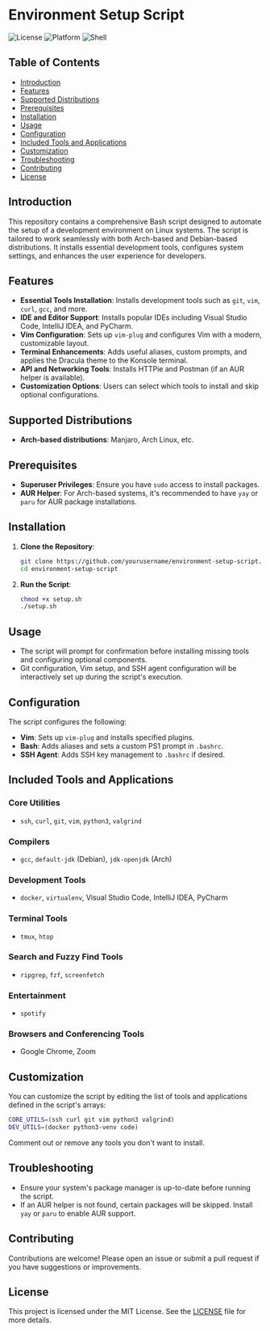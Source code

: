 
# Environment Setup Script

![License](https://img.shields.io/badge/License-MIT-blue.svg)
![Platform](https://img.shields.io/badge/Platform-Linux-blue.svg)
![Shell](https://img.shields.io/badge/Shell-Bash-blue.svg)

## Table of Contents

- [Introduction](#introduction)
- [Features](#features)
- [Supported Distributions](#supported-distributions)
- [Prerequisites](#prerequisites)
- [Installation](#installation)
- [Usage](#usage)
- [Configuration](#configuration)
- [Included Tools and Applications](#included-tools-and-applications)
- [Customization](#customization)
- [Troubleshooting](#troubleshooting)
- [Contributing](#contributing)
- [License](#license)

## Introduction

This repository contains a comprehensive Bash script designed to automate the setup of a development environment on Linux systems. The script is tailored to work seamlessly with both Arch-based and Debian-based distributions. It installs essential development tools, configures system settings, and enhances the user experience for developers.

## Features

- **Essential Tools Installation**: Installs development tools such as `git`, `vim`, `curl`, `gcc`, and more.
- **IDE and Editor Support**: Installs popular IDEs including Visual Studio Code, IntelliJ IDEA, and PyCharm.
- **Vim Configuration**: Sets up `vim-plug` and configures Vim with a modern, customizable layout.
- **Terminal Enhancements**: Adds useful aliases, custom prompts, and applies the Dracula theme to the Konsole terminal.
- **API and Networking Tools**: Installs HTTPie and Postman (if an AUR helper is available).
- **Customization Options**: Users can select which tools to install and skip optional configurations.

## Supported Distributions

- **Arch-based distributions**: Manjaro, Arch Linux, etc.

## Prerequisites

- **Superuser Privileges**: Ensure you have `sudo` access to install packages.
- **AUR Helper**: For Arch-based systems, it's recommended to have `yay` or `paru` for AUR package installations.

## Installation

1. **Clone the Repository**:

    ```bash
    git clone https://github.com/yourusername/environment-setup-script.git
    cd environment-setup-script
    ```

2. **Run the Script**:

    ```bash
    chmod +x setup.sh
    ./setup.sh
    ```

## Usage

- The script will prompt for confirmation before installing missing tools and configuring optional components.
- Git configuration, Vim setup, and SSH agent configuration will be interactively set up during the script's execution.

## Configuration

The script configures the following:

- **Vim**: Sets up `vim-plug` and installs specified plugins.
- **Bash**: Adds aliases and sets a custom PS1 prompt in `.bashrc`.
- **SSH Agent**: Adds SSH key management to `.bashrc` if desired.

## Included Tools and Applications

### Core Utilities
- `ssh`, `curl`, `git`, `vim`, `python3`, `valgrind`

### Compilers
- `gcc`, `default-jdk` (Debian), `jdk-openjdk` (Arch)

### Development Tools
- `docker`, `virtualenv`, Visual Studio Code, IntelliJ IDEA, PyCharm

### Terminal Tools
- `tmux`, `htop`

### Search and Fuzzy Find Tools
- `ripgrep`, `fzf`, `screenfetch`

### Entertainment
- `spotify`

### Browsers and Conferencing Tools
- Google Chrome, Zoom

## Customization

You can customize the script by editing the list of tools and applications defined in the script's arrays:

```bash
CORE_UTILS=(ssh curl git vim python3 valgrind)
DEV_UTILS=(docker python3-venv code)
```
Comment out or remove any tools you don't want to install.

## Troubleshooting

- Ensure your system's package manager is up-to-date before running the script.
- If an AUR helper is not found, certain packages will be skipped. Install `yay` or `paru` to enable AUR support.

## Contributing

Contributions are welcome! Please open an issue or submit a pull request if you have suggestions or improvements.

## License

This project is licensed under the MIT License. See the [LICENSE](LICENSE) file for more details.
